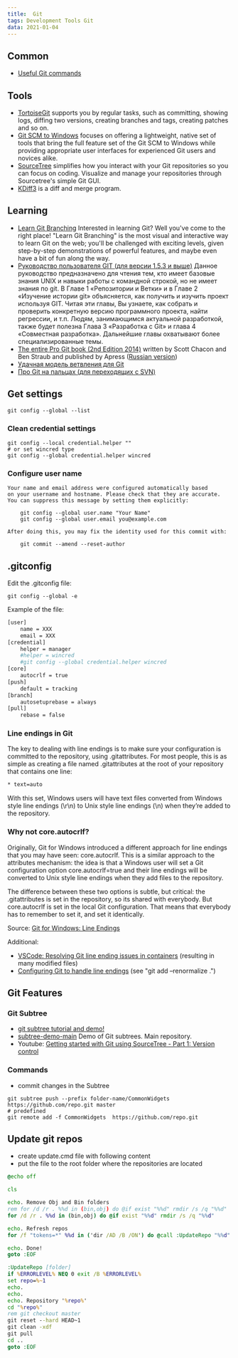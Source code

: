 ```yaml
---
title:  Git
tags: Development Tools Git
data: 2021-01-04
---
```


## Common

- [Useful Git commands](git-useful-commands.md)

## Tools

- [TortoiseGit](https://tortoisegit.org/)
  supports you by regular tasks, such as committing, showing logs, diffing two versions, creating branches and tags, creating patches and so on.
- [Git SCM to Windows](https://gitforwindows.org/)
  focuses on offering a lightweight, native set of tools that bring the full feature set of the Git SCM to Windows while providing appropriate user interfaces for experienced Git users and novices alike.
- [SourceTree](https://sourcetreeapp.com/)
  simplifies how you interact with your Git repositories so you can focus on coding. Visualize and manage your repositories through Sourcetree's simple Git GUI.
- [KDiff3](http://kdiff3.sourceforge.net/)
  is a diff and merge program.

## Learning

- [Learn Git Branching](https://learngitbranching.js.org/)
  Interested in learning Git? Well you've come to the right place! "Learn Git Branching" is the most visual and interactive way to learn Git on the web; you'll be challenged with exciting levels, given step-by-step demonstrations of powerful features, and maybe even have a bit of fun along the way.
- [Руководство пользователя GIT (для версии 1.5.3 и выше)](http://freesource.info/wiki/RuslanHihin/gitusermanual)
  Данное руководство предназначено для чтения тем, кто имеет базовые знания UNIX и навыки работы с командной строкой, но не имеет знания по git.
  В Главе 1 «Репозитории и Ветки» и в Главе 2 «Изучение истории git» объясняется, как получить и изучить проект используя GIT.
  Читая эти главы, Вы узнаете, как собрать и проверить конкретную версию программного проекта, найти регрессии, и т.п.
  Людям, занимающимся актуальной разработкой, также будет полезна Глава 3 «Разработка с Git» и глава 4 «Совместная разработка».
  Дальнейшие главы охватывают более специализированные темы.
- [The entire Pro Git book (2nd Edition 2014)](https://git-scm.com/book/en/v2)
  written by Scott Chacon and Ben Straub and published by Apress ([Russian version](https://git-scm.com/book/ru/v2))
- [Удачная модель ветвления для Git](https://habr.com/en/post/106912/)
- [Про Git на пальцах (для переходящих с SVN)](https://habr.com/en/post/68341/)

## Get settings

```batch
git config --global --list
```

### Clean credential settings

```batch
git config --local credential.helper ""
# or set wincred type
git config --global credential.helper wincred
```

### Configure user name

```batch
Your name and email address were configured automatically based
on your username and hostname. Please check that they are accurate.
You can suppress this message by setting them explicitly:

    git config --global user.name "Your Name"
    git config --global user.email you@example.com

After doing this, you may fix the identity used for this commit with:

    git commit --amend --reset-author
```

## .gitconfig

Edit the .gitconfig file:

```batch
git config --global -e
```

Example of the file:

```bash
[user]
    name = XXX
    email = XXX
[credential]
    helper = manager
    #helper = wincred
    #git config --global credential.helper wincred
[core]
    autocrlf = true
[push]
    default = tracking
[branch]
    autosetuprebase = always
[pull]
    rebase = false
```

### Line endings in Git

The key to dealing with line endings is to make sure your configuration is committed to the repository, using .gitattributes. For most people, this is as simple as creating a file named .gitattributes at the root of your repository that contains one line:

```bash
* text=auto
```

With this set, Windows users will have text files converted from Windows style line endings (\r\n) to Unix style line endings (\n) when they’re added to the repository.

### Why not core.autocrlf?

Originally, Git for Windows introduced a different approach for line endings that you may have seen: core.autocrlf. This is a similar approach to the attributes mechanism: the idea is that a Windows user will set a Git configuration option core.autocrlf=true and their line endings will be converted to Unix style line endings when they add files to the repository.

The difference between these two options is subtle, but critical: the .gitattributes is set in the repository, so its shared with everybody. But core.autocrlf is set in the local Git configuration. That means that everybody has to remember to set it, and set it identically.

Source: [Git for Windows: Line Endings](https://www.edwardthomson.com/blog/git_for_windows_line_endings.html)

Additional:

- [VSCode: Resolving Git line ending issues in containers](https://code.visualstudio.com/docs/remote/troubleshooting#_resolving-git-line-ending-issues-in-containers-resulting-in-many-modified-files) (resulting in many modified files)
- [Configuring Git to handle line endings](https://help.github.com/en/github/using-git/configuring-git-to-handle-line-endings) (see "git add –renormalize .")

## Git Features

### Git Subtree

- [git subtree tutorial and demo!](https://youtu.be/t3Qhon7burE)
- [subtree-demo-main](https://github.com/robertodr/subtree-demo-main)
  Demo of Git subtrees. Main repository.
- Youtube: [Getting started with Git using SourceTree - Part 1: Version control](https://youtu.be/UD7PV8auGLg)

### Commands

- commit changes in the Subtree

```batch
git subtree push --prefix folder-name/CommonWidgets https://github.com/repo.git master
# predefined
git remote add -f CommonWidgets  https://github.com/repo.git
```

## Update git repos

- create update.cmd file with following content
- put the file to the root folder where the repositories are located

```bat
@echo off

cls

echo. Remove Obj and Bin folders
rem for /d /r . %%d in (bin,obj) do @if exist "%%d" rmdir /s /q "%%d"
for /d /r . %%d in (bin,obj) do @if exist "%%d" rmdir /s /q "%%d"

echo. Refresh repos
for /f "tokens=*" %%d in ('dir /AD /B /ON') do @call :UpdateRepo "%%d"

echo. Done!
goto :EOF

:UpdateRepo [folder]
if %ERRORLEVEL% NEQ 0 exit /B %ERRORLEVEL%
set repo=%~1
echo.
echo.
echo. Repository '%repo%'
cd "%repo%"
rem git checkout master
git reset --hard HEAD~1
git clean -xdf
git pull
cd ..
goto :EOF
```
